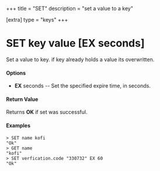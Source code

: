 +++
title = "SET"
description = "set a value to a key"

[extra]
type = "keys"
+++

# **SET key value [EX seconds]**

Set a value to key. if key already holds a value its overwritten.

#### Options

- **EX** seconds -- Set the specified expire time, in seconds.

#### Return Value
Returns **OK** if set was successful.

#### Examples
``` repl
> SET name kofi
"Ok"
> GET name
"kofi"
> SET verfication.code "330732" EX 60
"Ok"
```
